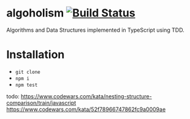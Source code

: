 # algoholism [![Build Status](https://travis-ci.org/kubk/algolizm.svg?branch=master)](https://travis-ci.org/kubk/algolizm) 

Algorithms and Data Structures implemented in TypeScript using TDD.

# Installation
- `git clone`
- `npm i`
- `npm test`

todo:
https://www.codewars.com/kata/nesting-structure-comparison/train/javascript
https://www.codewars.com/kata/52f78966747862fc9a0009ae

